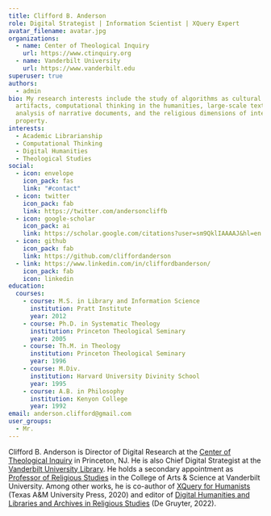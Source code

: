 ```yaml
---
title: Clifford B. Anderson
role: Digital Strategist | Information Scientist | XQuery Expert
avatar_filename: avatar.jpg
organizations:
  - name: Center of Theological Inquiry
    url: https://www.ctinquiry.org
  - name: Vanderbilt University
    url: https://www.vanderbilt.edu
superuser: true
authors:
  - admin
bio: My research interests include the study of algorithms as cultural
  artifacts, computational thinking in the humanities, large-scale textual
  analysis of narrative documents, and the religious dimensions of intellectual
  property.
interests:
  - Academic Librarianship
  - Computational Thinking
  - Digital Humanities
  - Theological Studies
social:
  - icon: envelope
    icon_pack: fas
    link: "#contact"
  - icon: twitter
    icon_pack: fab
    link: https://twitter.com/andersoncliffb
  - icon: google-scholar
    icon_pack: ai
    link: https://scholar.google.com/citations?user=sm9QklIAAAAJ&hl=en
  - icon: github
    icon_pack: fab
    link: https://github.com/cliffordanderson
  - link: https://www.linkedin.com/in/cliffordbanderson/
    icon_pack: fab
    icon: linkedin
education:
  courses:
    - course: M.S. in Library and Information Science
      institution: Pratt Institute
      year: 2012
    - course: Ph.D. in Systematic Theology
      institution: Princeton Theological Seminary
      year: 2005
    - course: Th.M. in Theology
      institution: Princeton Theological Seminary
      year: 1996
    - course: M.Div.
      institution: Harvard University Divinity School
      year: 1995
    - course: A.B. in Philosophy
      institution: Kenyon College
      year: 1992
email: anderson.clifford@gmail.com
user_groups:
  - Mr.
---
```

Clifford B. Anderson is Director of Digital Research at the [Center of Theological Inquiry](https://www.ctinquiry.org) in Princeton, NJ. He is also Chief Digital Strategist at the [Vanderbilt University Library](http://www.library.vanderbilt.edu/). He holds a secondary appointment as [Professor of Religious Studies](https://as.vanderbilt.edu/religiousstudies/) in the College of Arts & Science at Vanderbilt University. Among other works, he is co-author of [XQuery for Humanists](https://www.tamupress.com/book/9781623498290/xquery-for-humanists/) (Texas A&M University Press, 2020) and editor of [Digital Humanities and Libraries and Archives in Religious Studies](https://www.degruyter.com/document/doi/10.1515/9783110536539/html) (De Gruyter, 2022).
